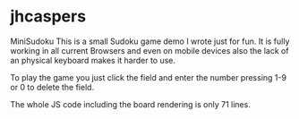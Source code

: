 # jhcaspers
MiniSudoku
This is a small Sudoku game demo I wrote just for fun. It is fully working in all current Browsers and even on mobile devices also the lack of an physical keyboard makes it harder to use.

To play the game you just click the field and enter the number pressing 1-9 or 0 to delete the field.

The whole JS code including the board rendering is only 71 lines.
